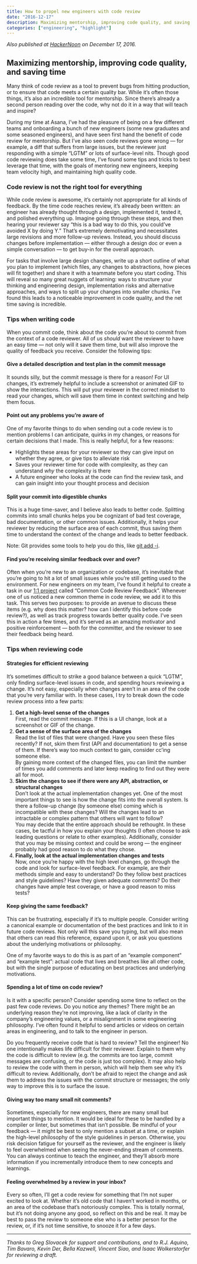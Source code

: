 ```yaml
---
title: How to propel new engineers with code review
date: "2016-12-17"
description: Maximizing mentorship, improving code quality, and saving time
categories: ["engineering", "highlight"]
---
```

_Also published at
[HackerNoon](https://medium.com/hackernoon/maximizing-mentorship-in-code-review-f479ae74fe3f)
on December 17, 2016._

## Maximizing mentorship, improving code quality, and saving time

Many think of code review as a tool to prevent bugs from hitting production, or
to ensure that code meets a certain quality bar. While it’s often those things,
it’s also an incredible tool for mentorship. Since there’s already a second
person reading over the code, why not do it in a way that will teach and
inspire?

During my time at Asana, I’ve had the pleasure of being on a few different teams
and onboarding a bunch of new engineers (some new graduates and some seasoned
engineers), and have seen first hand the benefit of code review for mentorship.
But I’ve also seen code reviews gone wrong — for example, a diff that suffers
from large issues, but the reviewer just responding with a simple “LGTM” or lots
of surface-level nits. Though good code reviewing does take some time, I’ve
found some tips and tricks to best leverage that time, with the goals of
mentoring new engineers, keeping team velocity high, and maintaining high
quality code.

### Code review is not the right tool for everything

While code review is awesome, it’s certainly not appropriate for all kinds of
feedback. By the time code reaches review, it’s already been written: an
engineer has already thought through a design, implemented it, tested it, and
polished everything up. Imagine going through these steps, and then hearing your
reviewer say “this is a bad way to do this, you could’ve avoided X by doing Y.”
That’s extremely demotivating and necessitates large revisions and more
follow-up reviews. Instead, you should discuss changes before implementation —
either through a design doc or even a simple conversation — to get buy-in for
the overall approach.

For tasks that involve large design changes, write up a short outline of what
you plan to implement (which files, any changes to abstractions, how pieces will
fit together) and share it with a teammate before you start coding. This will
reveal so many great nuggets of learning: ways to structure your thinking and
engineering design, implementation risks and alternative approaches, and ways to
split up your changes into smaller chunks. I’ve found this leads to a noticeable
improvement in code quality, and the net time saving is incredible.

### Tips when writing code

When you commit code, think about the code you’re about to commit from the
context of a code reviewer. All of us _should_ want the reviewer to have an easy
time — not only will it save them time, but will also improve the quality of
feedback you receive. Consider the following tips:

#### Give a detailed description and test plan in the commit message

It sounds silly, but the commit message is there for a reason! For UI changes,
it’s extremely helpful to include a screenshot or animated GIF to show the
interactions. This will put your reviewer in the correct mindset to read your
changes, which will save them time in context switching and help them focus.

#### Point out any problems you’re aware of

One of my favorite things to do when sending out a code review is to mention
problems I can anticipate, quirks in my changes, or reasons for certain
decisions that I made. This is really helpful, for a few reasons:

- Highlights these areas for your reviewer so they can give input on whether
  they agree, or give tips to alleviate risk
- Saves your reviewer time for code with complexity, as they can understand
  _why_ the complexity is there
- A future engineer who looks at the code can find the review task, and can gain
  insight into your thought process and decision

#### Split your commit into digestible chunks

This is a huge time-saver, and I believe also leads to better code. Splitting
commits into small chunks helps you be cognizant of bad test coverage, bad
documentation, or other common issues. Additionally, it helps your reviewer by
reducing the surface area of each commit, thus saving them time to understand
the context of the change and leads to better feedback.

Note: Git provides some tools to help you do this, like
[git add -i](https://git-scm.com/book/en/v2/Git-Tools-Interactive-Staging).

#### Find you’re receiving similar feedback over and over?

Often when you’re new to an organization or codebase, it’s inevitable that
you’re going to hit a lot of small issues while you’re still getting used to the
environment. For new engineers on my team, I’ve found it helpful to create a
task in our [1:1 project](https://wavelength.asana.com/workstyle-what-is-a-1-1/)
called “Common Code Review Feedback”. Whenever one of us noticed a new common
theme in code review, we add it to this task. This serves two purposes: to
provide an avenue to discuss these items (e.g. why does this matter? how can I
identify this before code review?), as well as track progress towards better
quality code. I’ve seen this in action a few times, and it’s served as an
amazing motivator and positive reinforcement — both for the committer, and the
reviewer to see their feedback being heard.

### Tips when reviewing code

#### Strategies for efficient reviewing

It’s sometimes difficult to strike a good balance between a quick “LGTM”, only
finding surface-level issues in code, and spending hours reviewing a change.
It’s not easy, especially when changes aren’t in an area of the code that you’re
very familiar with. In these cases, I try to break down the code review process
into a few parts:

1. **Get a high-level sense of the changes**<br>First, read the commit message.
   If this is a UI change, look at a screenshot or GIF of the change.
1. **Get a sense of the surface area of the changes**<br>Read the list of files
   that were changed. Have you seen these files recently? If not, skim them
   first (API and documentation) to get a sense of them. If there’s way too much
   context to gain, consider cc’ing someone else.<br>By gaining more context of
   the changed files, you can limit the number of times you add comments and
   later keep reading to find out they were all for moot.
1. **Skim the changes to see if there were any API, abstraction, or structural
   changes**<br>Don’t look at the actual implementation changes yet. One of the
   most important things to see is how the change fits into the overall system.
   Is there a follow-up change (by someone else) coming which is incompatible
   with these changes? Will the changes lead to an intractable or complex
   pattern that others will want to follow?<br> You may decide that the entire
   approach should be rethought. In these cases, be tactful in how you explain
   your thoughts (I often choose to ask leading questions or relate to other
   examples). Additionally, consider that you may be missing context and could
   be wrong — the engineer probably had good reason to do what they chose.
1. **Finally, look at the actual implementation changes and tests**<br>Now, once
   you’re happy with the high level changes, go through the code and look for
   surface-level feedback. For example, are their methods simple and easy to
   understand? Do they follow best practices and style guidelines? Have they
   given adequate comments? Do their changes have ample test coverage, or have a
   good reason to miss tests?

#### Keep giving the same feedback?

This can be frustrating, especially if it’s to multiple people. Consider writing
a canonical example or documentation of the best practices and link to it in
future code reviews. Not only will this save you typing, but will also mean that
others can read this reference, expand upon it, or ask you questions about the
underlying motivations or philosophy.

One of my favorite ways to do this is as part of an “example component” and
“example test”: actual code that lives and breathes like all other code, but
with the single purpose of educating on best practices and underlying
motivations.

#### Spending a lot of time on code review?

Is it with a specific person? Consider spending some time to reflect on the past
few code reviews. Do you notice any themes? There might be an underlying reason
they’re not improving, like a lack of clarity in the company’s engineering
values, or a misalignment in some engineering philosophy. I’ve often found it
helpful to send articles or videos on certain areas in engineering, and to talk
to the engineer in person.

Do you frequently receive code that is hard to review? Tell the engineer! No one
intentionally makes life difficult for their reviewer. Explain to them why the
code is difficult to review (e.g. the commits are too large, commit messages are
confusing, or the code is just too complex). It may also help to review the code
with them in person, which will help them see why it’s difficult to review.
Additionally, don’t be afraid to reject the change and ask them to address the
issues with the commit structure or messages; the only way to improve this is to
surface the issue.

#### Giving way too many small nit comments?

Sometimes, especially for new engineers, there are many small but important
things to mention. It would be ideal for these to be handled by a compiler or
linter, but sometimes that isn’t possible. Be mindful of your feedback — it
might be best to only mention a subset at a time, or explain the high-level
philosophy of the style guidelines in person. Otherwise, you risk decision
fatigue for yourself as the reviewer, and the engineer is likely to feel
overwhelmed when seeing the never-ending stream of comments. You can always
continue to teach the engineer, and they’ll absorb more information if you
incrementally introduce them to new concepts and learnings.

#### Feeling overwhelmed by a review in your inbox?

Every so often, I’ll get a code review for something that I’m not super excited
to look at. Whether it’s old code that I haven’t worked in months, or an area of
the codebase that’s notoriously complex. This is totally normal, but it’s not
doing anyone any good, so reflect on this and be real. It may be best to pass
the review to someone else who is a better person for the review, or, if it’s
not time sensitive, to snooze it for a few days.

---

_Thanks to Greg Slovacek for support and contributions, and to R.J. Aquino, Tim
Bavaro, Kevin Der, Bella Kazwell, Vincent Siao, and Isaac Wolkerstorfer for
reviewing a draft._
